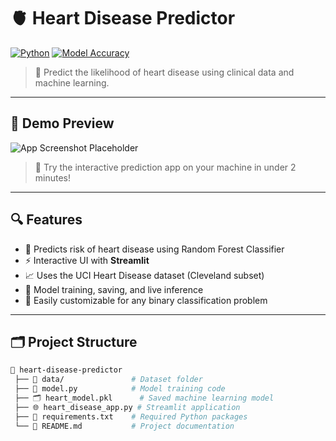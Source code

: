 # 🫀 Heart Disease Predictor

[![Python](https://img.shields.io/badge/Python-3.10-blue.svg)](https://www.python.org/)
[![Model Accuracy](https://img.shields.io/badge/Model%20Accuracy-85%25-green)]()

> 🎯 Predict the likelihood of heart disease using clinical data and machine learning.

---

## 📸 Demo Preview

![App Screenshot Placeholder](https://via.placeholder.com/800x400.png?text=Streamlit+App+Demo)

> 🔧 Try the interactive prediction app on your machine in under 2 minutes!

---

## 🔍 Features

- 🧠 Predicts risk of heart disease using Random Forest Classifier  
- ⚡ Interactive UI with **Streamlit**
- 📈 Uses the UCI Heart Disease dataset (Cleveland subset)
- 🔄 Model training, saving, and live inference
- 🧪 Easily customizable for any binary classification problem

---

## 🗂️ Project Structure

```bash
📂 heart-disease-predictor
 ├── 📁 data/               # Dataset folder
 ├── 🧠 model.py            # Model training code
 ├── 🗂️ heart_model.pkl      # Saved machine learning model
 ├── 🌐 heart_disease_app.py # Streamlit application
 ├── 📜 requirements.txt    # Required Python packages
 └── 📘 README.md           # Project documentation
